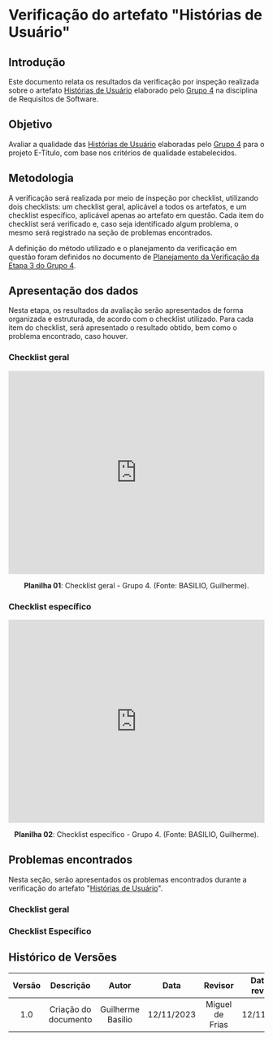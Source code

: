 # **Verificação do artefato "Histórias de Usuário"**

## **Introdução**

Este documento relata os resultados da verificação por inspeção realizada sobre o artefato [Histórias de Usuário](https://requisitos-de-software.github.io/2023.2-e-Titulo/modelagem/agil/historiasdeusuario/#historias-de-usuario_1) elaborado pelo [Grupo 4](https://requisitos-de-software.github.io/2023.2-e-Titulo/) na disciplina de Requisitos de Software.

## **Objetivo**

Avaliar a qualidade das [Histórias de Usuário](https://requisitos-de-software.github.io/2023.2-e-Titulo/modelagem/agil/historiasdeusuario/#historias-de-usuario_1) elaboradas pelo [Grupo 4](https://requisitos-de-software.github.io/2023.2-e-Titulo/) para o projeto E-Título, com base nos critérios de qualidade estabelecidos.

## **Metodologia**

A verificação será realizada por meio de inspeção por checklist, utilizando dois checklists: um checklist geral, aplicável a todos os artefatos, e um checklist específico, aplicável apenas ao artefato em questão. Cada item do checklist será verificado e, caso seja identificado algum problema, o mesmo será registrado na seção de problemas encontrados.

A definição do método utilizado e o planejamento da verificação em questão foram definidos no documento de [Planejamento da Verificação da Etapa 3 do Grupo 4](https://github.com/Requisitos-de-Software/2023.2-BRBMobilidade/blob/main/docs/Verificação/01-planejamento-verificacao-grupo4/).

## **Apresentação dos dados**

Nesta etapa, os resultados da avaliação serão apresentados de forma organizada e estruturada, de acordo com o checklist utilizado. Para cada item do checklist, será apresentado o resultado obtido, bem como o problema encontrado, caso houver.

### **Checklist geral**

<iframe src="https://docs.google.com/spreadsheets/d/163x3BfExoC94eoxnpQk5ot4hjsZjlkZdcaU8ZCDSiTc/edit#gid=1954530529"width="100%" height="400" frameborder="0" scrolling="yes"></iframe>

<div align="center">
<p> <b>Planilha 01</b>: Checklist geral - Grupo 4. (Fonte: BASILIO, Guilherme). </p>
</div>

### **Checklist específico**

<iframe src="https://docs.google.com/spreadsheets/d/163x3BfExoC94eoxnpQk5ot4hjsZjlkZdcaU8ZCDSiTc/edit#gid=646611060"width="100%" height="400" frameborder="0" scrolling="yes"></iframe>

<div align="center">
<p> <b>Planilha 02</b>: Checklist específico - Grupo 4. (Fonte: BASILIO, Guilherme). </p>
</div>

## **Problemas encontrados**

Nesta seção, serão apresentados os problemas encontrados durante a verificação do artefato "[Histórias de Usuário](https://github.com/Requisitos-de-Software/2023.2-e-Titulo/blob/main/docs/modelagem/agil/historiasdeusuario/)".

### **Checklist geral**



### **Checklist Específico**



## **Histórico de Versões**

| Versão |          Descrição              |     Autor      |      Data      |   Revisor     |    Data de revisão    |  
|:------:|:-------------------------------:|:--------------:|:--------------:|:-------------:|:---------------------:|
|  1.0   | Criação do documento  |   Guilherme Basilio   |   12/11/2023   | Miguel de Frias |  12/11/2023    |